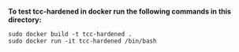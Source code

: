 **To test tcc-hardened in docker run the following commands in this directory:**
```
sudo docker build -t tcc-hardened .
sudo docker run -it tcc-hardened /bin/bash
```
